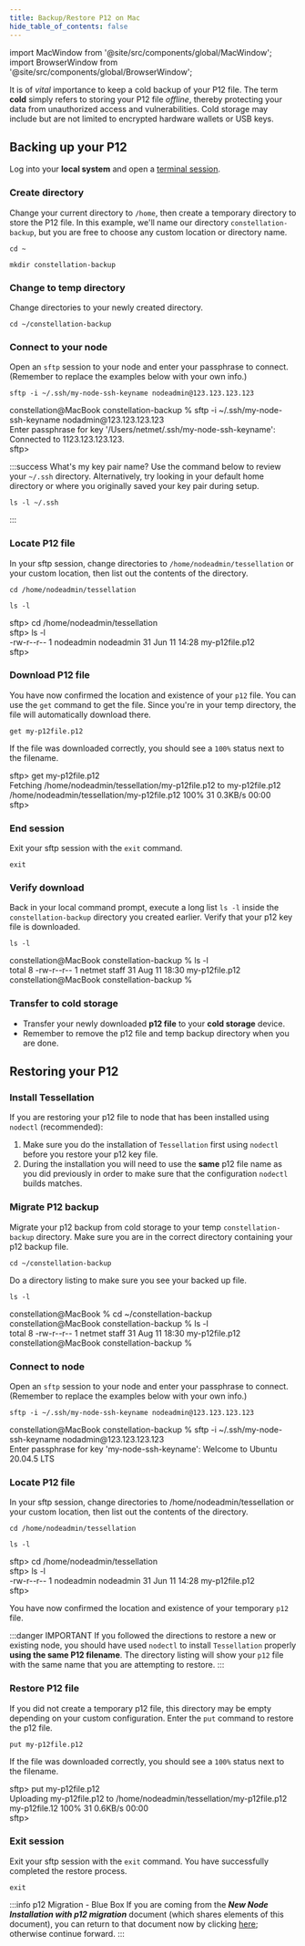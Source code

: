```yaml
---
title: Backup/Restore P12 on Mac
hide_table_of_contents: false
---
```


import MacWindow from '@site/src/components/global/MacWindow';
import BrowserWindow from '@site/src/components/global/BrowserWindow';

<head>
  <title>Backup or Restore your P12 Key - Macintosh</title>
  <meta
    name="description"
    content="This document will help to backup or restore a p12 file private key file necessary to join the network."
  />
</head>

It is of _vital_ importance to keep a cold backup of your P12 file.  The term **cold** simply refers to storing your P12 file _offline_, thereby protecting your data from unauthorized access and vulnerabilities. Cold storage may include but are not limited to encrypted hardware wallets or USB keys.

## Backing up your P12

Log into your **local system** and open a [terminal session](/validate/resources/accessMac).

### Create directory

Change your current directory to `/home`, then create a temporary directory to store the P12 file. In this example, we'll name our directory `constellation-backup`, but you are free to choose any custom location or directory name.

```
cd ~
```

```
mkdir constellation-backup
```

### Change to temp directory

Change directories to your newly created directory.

```
cd ~/constellation-backup
```

### Connect to your node

Open an `sftp` session to your node and enter your passphrase to connect. (Remember to replace the examples below with your own info.)
```
sftp -i ~/.ssh/my-node-ssh-keyname nodeadmin@123.123.123.123
```

<MacWindow>
constellation@MacBook constellation-backup % sftp -i ~/.ssh/my-node-ssh-keyname nodadmin@123.123.123.123<br />
Enter passphrase for key '/Users/netmet/.ssh/my-node-ssh-keyname': <br />
Connected to 1123.123.123.123.<br />
sftp><br />
</MacWindow>

:::success What's my key pair name?
Use the command below to review your `~/.ssh` directory. Alternatively, try looking in your default home directory or where you originally saved your key pair during setup.

```
ls -l ~/.ssh
```
:::

### Locate P12 file

In your sftp session, change directories to `/home/nodeadmin/tessellation` or your custom location, then list out the contents of the directory.

```
cd /home/nodeadmin/tessellation
```
```
ls -l
```
<MacWindow>
sftp> cd /home/nodeadmin/tessellation<br />
sftp> ls -l<br />
-rw-r--r--    1 nodeadmin nodeadmin       31 Jun 11 14:28 my-p12file.p12<br />
sftp> <br />
</MacWindow>

### Download P12 file

You have now confirmed the location and existence of your `p12` file.  You can use the `get` command to get the file.  Since you're in your temp directory, the file will automatically download there.

```
get my-p12file.p12
```

If the file was downloaded correctly, you should see a `100%` status next to the filename.

<MacWindow>
sftp> get my-p12file.p12<br />
Fetching /home/nodeadmin/tessellation/my-p12file.p12 to my-p12file.p12<br />
/home/nodeadmin/tessellation/my-p12file.p12   100%   31     0.3KB/s   00:00<br /> 
sftp> <br />
</MacWindow>

### End session

Exit your sftp session with the `exit` command.
```
exit
```

### Verify download

Back in your local command prompt, execute a long list `ls -l` inside the `constellation-backup` directory you created earlier. Verify that your p12 key file is downloaded.
```
ls -l
```
<MacWindow>
constellation@MacBook constellation-backup % ls -l<br />
total 8
-rw-r--r--  1 netmet  staff  31 Aug 11 18:30 my-p12file.p12
constellation@MacBook constellation-backup %
</MacWindow>

### Transfer to cold storage
- Transfer your newly downloaded **p12 file** to your **cold storage** device.  
- Remember to remove the p12 file and temp backup directory when you are done.


## Restoring your P12

### Install Tessellation

If you are restoring your p12 file to node that has been installed using `nodectl` (recommended): 
1. Make sure you do the installation of `Tessellation` first using `nodectl` before you restore your p12 key file.
2. During the installation you will need to use the **same** p12 file name as you did previously in order to make sure that the configuration `nodectl` builds matches.

### Migrate P12 backup

Migrate your p12 backup from cold storage to your temp `constellation-backup` directory. Make sure you are in the correct directory containing your p12 backup file.

```
cd ~/constellation-backup
```

Do a directory listing to make sure you see your backed up file.

```
ls -l
```

<MacWindow>
constellation@MacBook % cd ~/constellation-backup<br />
constellation@MacBook constellation-backup % ls -l<br />
total 8
-rw-r--r--  1 netmet  staff  31 Aug 11 18:30 my-p12file.p12
constellation@MacBook constellation-backup %
</MacWindow>

### Connect to node

Open an `sftp` session to your node and enter your passphrase to connect. (Remember to replace the examples below with your own info.)

```
sftp -i ~/.ssh/my-node-ssh-keyname nodeadmin@123.123.123.123
```
<MacWindow>
constellation@MacBook constellation-backup % sftp -i ~/.ssh/my-node-ssh-keyname nodadmin@123.123.123.123<br />
Enter passphrase for key 'my-node-ssh-keyname': 
Welcome to Ubuntu 20.04.5 LTS<br />
</MacWindow>

### Locate P12 file

In your sftp session, change directories to /home/nodeadmin/tessellation or your custom location, then list out the contents of the directory.

```
cd /home/nodeadmin/tessellation
```
```
ls -l
```

<MacWindow>
sftp> cd /home/nodeadmin/tessellation<br />
sftp> ls -l<br />
-rw-r--r--    1 nodeadmin nodeadmin       31 Jun 11 14:28 my-p12file.p12<br />
sftp> <br />
</MacWindow>

You have now confirmed the location and existence of your temporary `p12` file.

:::danger IMPORTANT
If you followed the directions to restore a new or existing node, you should have used `nodectl` to install
`Tessellation` properly **using the same P12 filename**.  The directory listing will show your `p12` file with the 
same name that you are attempting to restore.
:::

### Restore P12 file

If you did not create a temporary p12 file, this directory may be empty depending on your custom configuration. Enter the `put` command to restore the p12 file.

```
put my-p12file.p12
```
If the file was downloaded correctly, you should see a `100%` status next to the filename.

<MacWindow>
sftp> put my-p12file.p12<br />
Uploading my-p12file.p12 to /home/nodeadmin/tessellation/my-p12file.p12<br />
my-p12file.12   100%   31     0.6KB/s   00:00    <br />
sftp> <br />
</MacWindow>

### Exit session

Exit your sftp session with the `exit` command. You have successfully completed the restore process.

```
exit
```

:::info p12 Migration - Blue Box
If you are coming from the ***New Node Installation with p12 migration*** document (which shares elements of this document), you can return to that document now by clicking [here](/validate/automated/migrate/nodectlMigrateUpload); otherwise continue forward.
:::